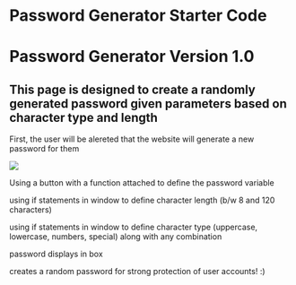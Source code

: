 # Password Generator Starter Code

Password Generator Version 1.0
===============================================================================================================

This page is designed to create a randomly generated password given parameters based on character type and length
---------------------------------------------------------------------------------------------------------------
First, the user will be alereted that the website will generate a new password for them 

![](Assets/images/Screenshot2022-04-04105530)

Using a button with a function attached to define the password variable



using if statements in window to define character length (b/w 8 and 120 characters)

using if statements in window to define character type (uppercase, lowercase, numbers, special) along with any combination

password displays in box

creates a random password for strong protection of user accounts! :)
